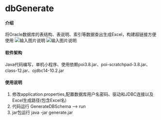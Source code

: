 # dbGenerate

#### 介绍
将Oracle数据库的表结构、表说明、索引等数据查出生成Excel，构建超链接方便使用
![输入图片说明](https://images.gitee.com/uploads/images/2020/0103/172346_1cdb686d_1572626.png "1578043305.png")
![输入图片说明](https://images.gitee.com/uploads/images/2020/0103/172400_59579dcc_1572626.png "1578043312.png")

#### 软件架构
Java代码编写，单机小程序、使用依赖poi3.8.jar、poi-scratchpad-3.8.jar、class-12.jar、ojdbc14-10.2.jar

#### 使用说明

1.  修改application.properties,配置数据库用户名密码、驱动和JDBC连接以及Excel生成路径(包含Excel名)
1.  代码运行 GenerateDBSchema --> run
2.  jar包运行 java -jar generate.jar
